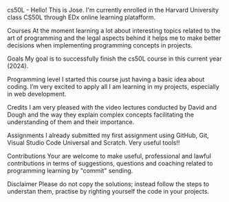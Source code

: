 cs50L - Hello!
This is Jose. I'm currently enrolled in the Harvard University class CS50L through EDx online learning platafform.

Courses
At the moment learning a lot about interesting topics related to the art of programming and the legal aspects behind it helps me to make better decisions when implementing programming concepts in projects.

Goals
My goal is to successfully finish the cs50L course in this current year (2024).

Programming level
I started this course just having a basic idea about coding. I’m very excited to apply all I am learning in my projects, especially in web development.

Credits
I am very pleased with the video lectures conducted by David and Dough and the way they explain complex concepts facilitating the understanding of them and their importance.

Assignments
I already submitted my first assignment using GitHub, Git, Visual Studio Code Universal and Scratch. Very useful tools!!

Contributions
Your are welcome to make useful, professional and lawful contributions in terms of suggestions, questions and coaching related to programming learning by "commit" sending.

Disclaimer
Please do not copy the solutions; instead follow the steps to understan them, practise by righting yourself the code in your projects.
